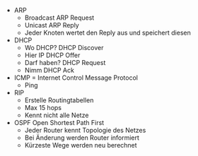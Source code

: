 - ARP
    - Broadcast ARP Request
    - Unicast ARP Reply
    - Jeder Knoten wertet den Reply aus und speichert diesen
- DHCP
    - Wo DHCP? DHCP Discover
    - Hier IP DHCP Offer
    - Darf haben? DHCP Request
    - Nimm DHCP Ack
- ICMP = Internet Control Message Protocol
    - Ping
- RIP
    - Erstelle Routingtabellen
    - Max 15 hops
    - Kennt nicht alle Netze
- OSPF Open Shortest Path First
    - Jeder Router kennt Topologie des Netzes
    - Bei Änderung werden Router informiert
    - Kürzeste Wege werden neu berechnet
